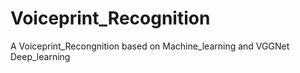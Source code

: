 # Voiceprint_Recognition
 A Voiceprint_Recongnition based on Machine_learning and VGGNet Deep_learning
